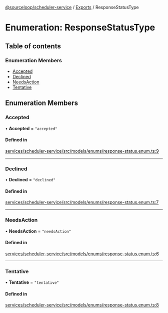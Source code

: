 [@sourceloop/scheduler-service](../README.md) / [Exports](../modules.md) / ResponseStatusType

# Enumeration: ResponseStatusType

## Table of contents

### Enumeration Members

- [Accepted](ResponseStatusType.md#accepted)
- [Declined](ResponseStatusType.md#declined)
- [NeedsAction](ResponseStatusType.md#needsaction)
- [Tentative](ResponseStatusType.md#tentative)

## Enumeration Members

### Accepted

• **Accepted** = ``"accepted"``

#### Defined in

[services/scheduler-service/src/models/enums/response-status.enum.ts:9](https://github.com/sourcefuse/loopback4-microservice-catalog/blob/bc2553587/services/scheduler-service/src/models/enums/response-status.enum.ts#L9)

___

### Declined

• **Declined** = ``"declined"``

#### Defined in

[services/scheduler-service/src/models/enums/response-status.enum.ts:7](https://github.com/sourcefuse/loopback4-microservice-catalog/blob/bc2553587/services/scheduler-service/src/models/enums/response-status.enum.ts#L7)

___

### NeedsAction

• **NeedsAction** = ``"needsAction"``

#### Defined in

[services/scheduler-service/src/models/enums/response-status.enum.ts:6](https://github.com/sourcefuse/loopback4-microservice-catalog/blob/bc2553587/services/scheduler-service/src/models/enums/response-status.enum.ts#L6)

___

### Tentative

• **Tentative** = ``"tentative"``

#### Defined in

[services/scheduler-service/src/models/enums/response-status.enum.ts:8](https://github.com/sourcefuse/loopback4-microservice-catalog/blob/bc2553587/services/scheduler-service/src/models/enums/response-status.enum.ts#L8)
